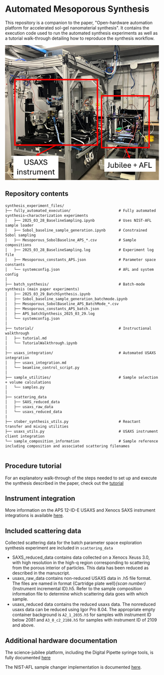 # Automated Mesoporous Synthesis

This repository is a companion to the paper, "Open-hardware automation platform for accelerated sol-gel nanomaterial synthesis". It contains the execution code used to run the automated synthesis experiments as well as a tutorial walk-through detailing how to reproduce the synthesis workflow.

<img src="Tutorial/jubilee_usaxs.png">

## Repository contents
```
synthesis_experiment_files/
├── fully_automated_execution/                      # Fully automated synthesis–characterization experiments
│   ├── 2025_03_28_BaselineSampling.ipynb           # Uses NIST-AFL sample loader
│   ├── Sobol_baseline_sample_generation.ipynb      # Constrained Sobol sampling
│   ├── Mesoporous_SobolBaseline_APS_*.csv          # Sample compositions
│   ├── 2025_03_28_BaselineSampling.log             # Experiment log file
│   ├── Mesoporous_constants_APS.json               # Parameter space constants
│   └── systemconfig.json                           # AFL and system config
│
├── batch_synthesis/                                # Batch-mode synthesis (main paper experiments)
│   ├── 2025_03_29_BatchSynthesis.ipynb
│   ├── Sobol_baseline_sample_generation_batchmode.ipynb
│   ├── Mesoporous_SobolBaseline_APS_BatchMode_*.csv
│   ├── Mesoporous_constants_APS_batch.json
│   ├── APS_batchSynthesis_2025_03_29.log
│   └── systemconfig.json
│
├── tutorial/                                       # Instructional walkthrough
│   ├── tutorial.md
│   └── TutorialWalkthrough.ipynb
│
├── usaxs_integration/                              # Automated USAXS integration
│   ├── usaxs_integration.md
│   └── beamline_control_script.py
│
├── sample_utilities/                               # Sample selection + volume calculations
│   └── samples.py
│
├── scattering_data
│   ├── SAXS_reduced_data
│   ├── usaxs_raw_data
│   └── usaxs_reduced_data
|
├── stober_synthesis_utils.py                       # Reactant transfer and mixing utilities
├── usaxs_utils.py                                  # USAXS instrument client integration
└── sample_composition_information                  # Sample reference including composition and associated scattering filenames


```
  ## Procedure tutorial

  For an explanatory walk-through of the steps needed to set up and execute the synthesis described in the paper, check out the [tutorial](Tutorial/tutorial.md)

  ## Instrument integration

  More information on the APS 12-ID-E USAXS and Xenocs SAXS instrument integrations is available [here](usaxs_integration/usaxs_integration.md).

  ## Included scattering data
  Collected scattering data for the batch parameter space exploration synthesis experiment are included in `scattering_data`
  - SAXS_reduced_data contains data collected on a Xenocs Xeuss 3.0, with high resolution in the high-q region corresponding to scattering from the porous interior of particles. This data has been reduced as described in the manuscript.
  - usaxs_raw_data contains non-reduced USAXS data in .h5 file format. The files are named in format {Cartridge plate well}_{scan number}_{Instrument incremental ID}.h5. Refer to the sample composition information file to determine which scattering data goes with which sample. 
  - usaxs_reduced data contains the reduced usaxs data. The nonreduced usaxs data can be reduced using Igor Pro 8.04. The appropriate empty container background is `A2_1_2035.h5` for samples with instrument ID below 2081 and `A3_0_c2_2108.h5` for samples with instrument ID  of 2109 and above. 

  ## Additional hardware documentation

  The science-jubilee platform, including the Digital Pipette syringe tools, is fully documented [here](https://science-jubilee.readthedocs.io/en/latest/)

  The NIST-AFL sample changer implementation is documented [here](https://github.com/pozzo-research-group/AFL-sample-loader/tree/main).
